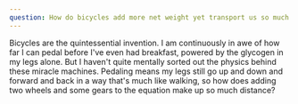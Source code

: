 ```yaml
---
question: How do bicycles add more net weight yet transport us so much more efficiently than walking does?
---
```


Bicycles are the quintessential invention. I am continuously in awe of how far I can pedal before I've even had breakfast, powered by the glycogen in my legs alone. But I haven't quite mentally sorted out the physics behind these miracle machines. Pedaling means my legs still go up and down and forward and back in a way that's much like walking, so how does adding two wheels and some gears to the equation make up so much distance?
